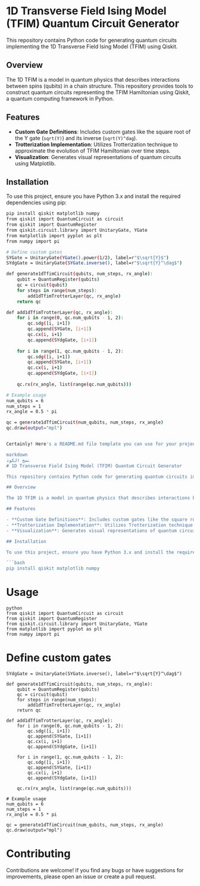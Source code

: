 
# 1D Transverse Field Ising Model (TFIM) Quantum Circuit Generator

This repository contains Python code for generating quantum circuits implementing the 1D Transverse Field Ising Model (TFIM) using Qiskit.

## Overview

The 1D TFIM is a model in quantum physics that describes interactions between spins (qubits) in a chain structure. This repository provides tools to construct quantum circuits representing the TFIM Hamiltonian using Qiskit, a quantum computing framework in Python.

## Features

- **Custom Gate Definitions**: Includes custom gates like the square root of the Y gate (`sqrt(Y)`) and its inverse (`sqrt(Y)^dag`).
- **Trotterization Implementation**: Utilizes Trotterization technique to approximate the evolution of TFIM Hamiltonian over time steps.
- **Visualization**: Generates visual representations of quantum circuits using Matplotlib.

## Installation

To use this project, ensure you have Python 3.x and install the required dependencies using pip:

```bash
pip install qiskit matplotlib numpy
from qiskit import QuantumCircuit as circuit
from qiskit import QuantumRegister
from qiskit.circuit.library import UnitaryGate, YGate
from matplotlib import pyplot as plt
from numpy import pi

# Define custom gates
SYGate = UnitaryGate(YGate().power(1/2), label=r"$\sqrt{Y}$")
SYdgGate = UnitaryGate(SYGate.inverse(), label=r"$\sqrt{Y}^\dag$")

def generate1dTfimCircuit(qubits, num_steps, rx_angle):
    qubit = QuantumRegister(qubits)
    qc = circuit(qubit)
    for steps in range(num_steps):
        add1dTfimTrotterLayer(qc, rx_angle)
    return qc

def add1dTfimTrotterLayer(qc, rx_angle):
    for i in range(0, qc.num_qubits - 1, 2):
        qc.sdg([i, i+1])
        qc.append(SYGate, [i+1])
        qc.cx(i, i+1)
        qc.append(SYdgGate, [i+1])
    
    for i in range(1, qc.num_qubits - 1, 2):
        qc.sdg([i, i+1])
        qc.append(SYGate, [i+1])
        qc.cx(i, i+1)
        qc.append(SYdgGate, [i+1])
    
    qc.rx(rx_angle, list(range(qc.num_qubits)))

# Example usage
num_qubits = 6
num_steps = 1
rx_angle = 0.5 * pi

qc = generate1dTfimCircuit(num_qubits, num_steps, rx_angle)
qc.draw(output="mpl")


Certainly! Here's a README.md file template you can use for your project:

markdown
نسخ الكود
# 1D Transverse Field Ising Model (TFIM) Quantum Circuit Generator

This repository contains Python code for generating quantum circuits implementing the 1D Transverse Field Ising Model (TFIM) using Qiskit.

## Overview

The 1D TFIM is a model in quantum physics that describes interactions between spins (qubits) in a chain structure. This repository provides tools to construct quantum circuits representing the TFIM Hamiltonian using Qiskit, a quantum computing framework in Python.

## Features

- **Custom Gate Definitions**: Includes custom gates like the square root of the Y gate (`sqrt(Y)`) and its inverse (`sqrt(Y)^dag`).
- **Trotterization Implementation**: Utilizes Trotterization technique to approximate the evolution of TFIM Hamiltonian over time steps.
- **Visualization**: Generates visual representations of quantum circuits using Matplotlib.

## Installation

To use this project, ensure you have Python 3.x and install the required dependencies using pip:

```bash
pip install qiskit matplotlib numpy
```
# Usage
```Example Code
python
from qiskit import QuantumCircuit as circuit
from qiskit import QuantumRegister
from qiskit.circuit.library import UnitaryGate, YGate
from matplotlib import pyplot as plt
from numpy import pi
```
# Define custom gates
```SYGate = UnitaryGate(YGate().power(1/2), label=r"$\sqrt{Y}$")
SYdgGate = UnitaryGate(SYGate.inverse(), label=r"$\sqrt{Y}^\dag$")

def generate1dTfimCircuit(qubits, num_steps, rx_angle):
    qubit = QuantumRegister(qubits)
    qc = circuit(qubit)
    for steps in range(num_steps):
        add1dTfimTrotterLayer(qc, rx_angle)
    return qc

def add1dTfimTrotterLayer(qc, rx_angle):
    for i in range(0, qc.num_qubits - 1, 2):
        qc.sdg([i, i+1])
        qc.append(SYGate, [i+1])
        qc.cx(i, i+1)
        qc.append(SYdgGate, [i+1])
    
    for i in range(1, qc.num_qubits - 1, 2):
        qc.sdg([i, i+1])
        qc.append(SYGate, [i+1])
        qc.cx(i, i+1)
        qc.append(SYdgGate, [i+1])
    
    qc.rx(rx_angle, list(range(qc.num_qubits)))

# Example usage
num_qubits = 6
num_steps = 1
rx_angle = 0.5 * pi

qc = generate1dTfimCircuit(num_qubits, num_steps, rx_angle)
qc.draw(output="mpl")
```
# Contributing
Contributions are welcome! If you find any bugs or have suggestions for improvements, please open an issue or create a pull request.
